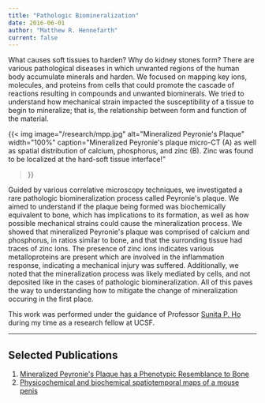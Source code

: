 ```yaml
---
title: "Pathologic Biomineralization"
date: 2016-06-01
author: "Matthew R. Hennefarth"
current: false
---
```


What causes soft tissues to harden? Why do kidney stones form? There are various
pathological diseases in which unwanted regions of the human body accumulate
minerals and harden. We focused on mapping key ions, molecules, and proteins
from cells that could promote the cascade of reactions resulting in compounds
and unwanted biominerals. We tried to understand how mechanical strain impacted
the susceptibility of a tissue to begin to mineralize; that is, the relationship
between form and function of the material.

{{< img image="/research/mpp.jpg" 
    alt="Mineralized Peyronie's Plaque" width="100%"
    caption="Mineralized Peyronie's plaque micro-CT (A) as well as spatial distribution of calcium, phosphorus, and zinc (B). Zinc was found to be localized at the hard-soft tissue interface!"
>}}

Guided by various correlative microscopy techniques, we investigated a rare
pathologic biomineralization process called Peyronie's plaque. We aimed to
understand if the plaque being formed was biochemically equivalent to bone,
which has implications to its formation, as well as how possible mechanical
strains could cause the mineralization process. We showed that mineralized
Peyronie's plaque was comprised of calcium and phosphorus, in ratios similar to
bone, and that the surronding tissue had traces of zinc ions. The presence of
zinc ions indicates various metalloproteins are present which are involved in
the inflammation response, indicating a mechanical injury was suffered.
Additionally, we noted that the mineralization process was likely mediated by
cells, and not deposited like in the cases of pathologic biomineralization. All
of this paves the way to understanding how to mitigate the change of
mineralization occuring in the first place. 

This work was performed under the guidance of Professor [Sunita P.
Ho](https://sunholab.ucsf.edu/) during my time as a research fellow at UCSF.

---
## Selected Publications
1. [Mineralized Peyronie's Plaque has a Phenotypic Resemblance to Bone][*Acta
   Biomater.* **2022**, 140, 457-466]
2. [Physicochemical and biochemical spatiotemporal maps of a mouse penis][*J.
   Biomech* **2020**, 101, 109637]

[comment]: <Reference Hyperlinkes>
[*J. Biomech* **2020**, 101, 109637]: 10.1016/j.jbiomech.2020.109637
[*Acta Biomater.* **2022**, 140, 457-466]: https://dx.doi.org/10.1016/j.actbio.2021.11.025
